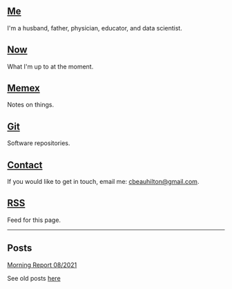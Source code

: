 ## [Me](/about.html)
I'm a husband, father, physician, educator, and data scientist.

## [Now](/now.html)
What I'm up to at the moment.

## [Memex](https://memex.beauhilton.com)
Notes on things.

## [Git](https://git.beauhilton.com)
Software repositories.

## [Contact](/contact.html)
If you would like to get in touch,
email me:
cbeauhilton@gmail.com.

## [RSS](/rss.xml)
Feed for this page.

- - -

## Posts

[Morning Report 08/2021](/mr-2021.html)

See old posts [here](https://cbeauhilton.github.io)
